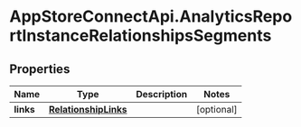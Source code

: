 # AppStoreConnectApi.AnalyticsReportInstanceRelationshipsSegments

## Properties

Name | Type | Description | Notes
------------ | ------------- | ------------- | -------------
**links** | [**RelationshipLinks**](RelationshipLinks.md) |  | [optional] 


